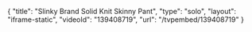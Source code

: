 {
    "title": "Slinky Brand Solid Knit Skinny Pant",
    "type": "solo",
    "layout": "iframe-static",
    "videoId": "139408719",
    "url": "\/tvpembed\/139408719"
}